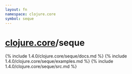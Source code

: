 ```yaml
---
layout: fn
namespace: clojure.core
symbol: seque
---
```


# [clojure.core](../)/seque

{% include 1.4.0/clojure.core/seque/docs.md %}
{% include 1.4.0/clojure.core/seque/examples.md %}
{% include 1.4.0/clojure.core/seque/src.md %}

